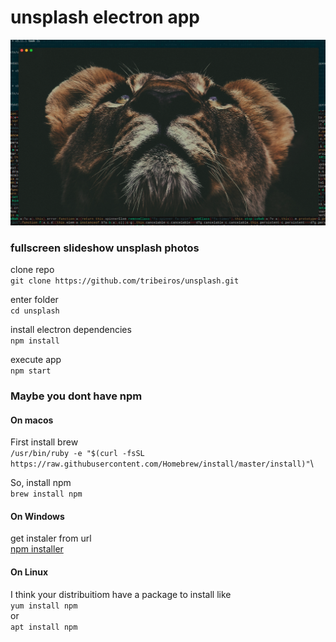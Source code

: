 # unsplash electron app

![unsplash app](https://raw.githubusercontent.com/tribeiros/unsplash/master/unsplash.png)


### fullscreen slideshow unsplash photos

clone repo\
`git clone https://github.com/tribeiros/unsplash.git`

enter folder\
`cd unsplash`

install electron dependencies\
`npm install`

execute app\
`npm start`

### Maybe you dont have npm

#### On macos

First install brew\
`/usr/bin/ruby -e "$(curl -fsSL https://raw.githubusercontent.com/Homebrew/install/master/install)"`\

So, install npm\
`brew install npm`

#### On Windows

get instaler from url\
[npm installer](https://nodejs.org/en/download/)

#### On Linux
I think your distribuitiom have a package to install like\
`yum install npm`\
or\
`apt install npm`
